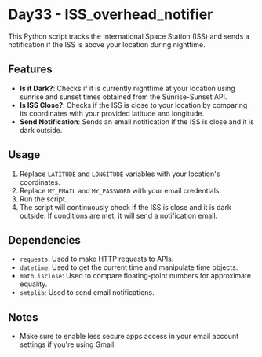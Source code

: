 # Day33 - ISS_overhead_notifier

This Python script tracks the International Space Station (ISS) and sends a notification if the ISS is above your location during nighttime.

## Features

- **Is it Dark?**: Checks if it is currently nighttime at your location using sunrise and sunset times obtained from the Sunrise-Sunset API.
- **Is ISS Close?**: Checks if the ISS is close to your location by comparing its coordinates with your provided latitude and longitude.
- **Send Notification**: Sends an email notification if the ISS is close and it is dark outside.

## Usage

1. Replace `LATITUDE` and `LONGITUDE` variables with your location's coordinates.
2. Replace `MY_EMAIL` and `MY_PASSWORD` with your email credentials.
3. Run the script.
4. The script will continuously check if the ISS is close and it is dark outside. If conditions are met, it will send a notification email.

## Dependencies

- `requests`: Used to make HTTP requests to APIs.
- `datetime`: Used to get the current time and manipulate time objects.
- `math.isclose`: Used to compare floating-point numbers for approximate equality.
- `smtplib`: Used to send email notifications.

## Notes

- Make sure to enable less secure apps access in your email account settings if you're using Gmail.

